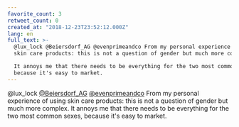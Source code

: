 ```yaml
---
favorite_count: 3
retweet_count: 0
created_at: "2018-12-23T23:52:12.000Z"
lang: en
full_text: >-
  @lux_lock @Beiersdorf_AG @evenprimeandco From my personal experience of using
  skin care products: this is not a question of gender but much more complex.

  It annoys me that there needs to be everything for the two most common sexes,
  because it's easy to market.
---
```


@lux_lock [@Beiersdorf_AG](https://twitter.com/Beiersdorf_AG)
[@evenprimeandco](https://twitter.com/evenprimeandco) From my personal
experience of using skin care products: this is not a question of gender but
much more complex. It annoys me that there needs to be everything for the two
most common sexes, because it's easy to market.
